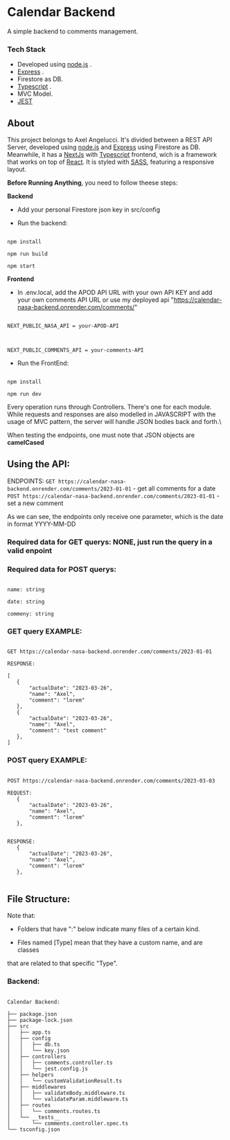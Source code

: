   

# Calendar Backend

A simple backend to comments management.

  

### Tech Stack

- Developed using [node.js](https://nodejs.org/en) .
- [Express](https://expressjs.com/es/) .
- Firestore as DB.
- [Typescript](https://www.typescriptlang.org) .
- MVC Model.
- [JEST](https://jestjs.io/)
  
  

## About

This project belongs to Axel Angelucci. It's divided between a REST API Server, developed using [node.js](https://nodejs.org/en) and [Express](https://expressjs.com/es/) using Firestore as DB. Meanwhile, it has a [NextJs](https://nextjs.org) with [Typescript](https://www.typescriptlang.org) frontend, wich is a framework that works on top of [React](https://reactjs.org). It is styled with [SASS](https://sass-lang.com/), featuring a responsive layout.

  

**Before Running Anything**, you need to follow theese steps:

  

**Backend**

- Add your personal Firestore json key in src/config

- Run the backend:

```

npm install

npm run build

npm start

```

  

**Frontend**

- In .env.local, add the APOD API URL with your own API KEY and add your own comments API URL or use my deployed api "https://calendar-nasa-backend.onrender.com/comments/"

```

NEXT_PUBLIC_NASA_API = your-APOD-API

  

NEXT_PUBLIC_COMMENTS_API = your-comments-API

```

- Run the FrontEnd:

```

npm install

npm run dev

```


  

Every operation runs through Controllers. There's one for each module. While requests and responses are also modelled in JAVASCRIPT with the usage of MVC pattern, the server will handle JSON bodies back and forth.\

When testing the endpoints, one must note that JSON objects are **camelCased**

  
 ## Using the API:
 ENDPOINTS: 
 ```GET https://calendar-nasa-backend.onrender.com/comments/2023-01-01``` - get all comments for a date
  ```POST https://calendar-nasa-backend.onrender.com/comments/2023-01-01``` - set a new comment
 
 
 
 As we can see, the endpoints only receive one parameter, which is the date in format YYYY-MM-DD
 ### Required data for GET querys: NONE, just run the query in a valid enpoint
  ### Required data for POST querys:
```

name: string

date: string

commeny: string

```
 ### GET query EXAMPLE:
 ```

GET https://calendar-nasa-backend.onrender.com/comments/2023-01-01

RESPONSE:

[
	{
		"actualDate": "2023-03-26",
		"name": "Axel",
		"comment": "lorem"
	},
	{
		"actualDate": "2023-03-26",
		"name": "Axel",
		"comment": "test comment"
	},
]

```
 
  ### POST query EXAMPLE:
 ```

POST https://calendar-nasa-backend.onrender.com/comments/2023-03-03

REQUEST:
	{
		"actualDate": "2023-03-26",
		"name": "Axel",
		"comment": "lorem"
	},


RESPONSE:
	{
		"actualDate": "2023-03-26",
		"name": "Axel",
		"comment": "lorem"
	},


```


## File Structure:

Note that:

- Folders that have ":" below indicate many files of a certain kind.

- Files named [Type] mean that they have a custom name, and are classes

that are related to that specific "Type".

  

### Backend:

```

Calendar Backend:

├── package.json
├── package-lock.json
├── src
│   ├── app.ts
│   ├── config
│   │   ├── db.ts
│   │   └── key.json
│   ├── controllers
│   │   ├── comments.controller.ts
│   │   └── jest.config.js
│   ├── helpers
│   │   └── customValidationResult.ts
│   ├── middlewares
│   │   ├── validateBody.middleware.ts
│   │   └── validateParam.middleware.ts
│   ├── routes
│   │   └── comments.routes.ts
│   └── __tests__
│       └── comments.controller.spec.ts
└── tsconfig.json

```